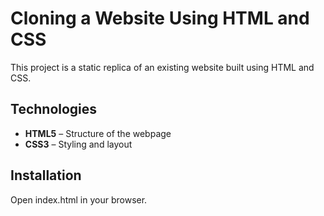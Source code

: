 # Cloning a Website Using HTML and CSS

This project is a static replica of an existing website built using HTML and CSS.

## Technologies

- **HTML5** – Structure of the webpage  
- **CSS3** – Styling and layout

## Installation
Open index.html in your browser.
